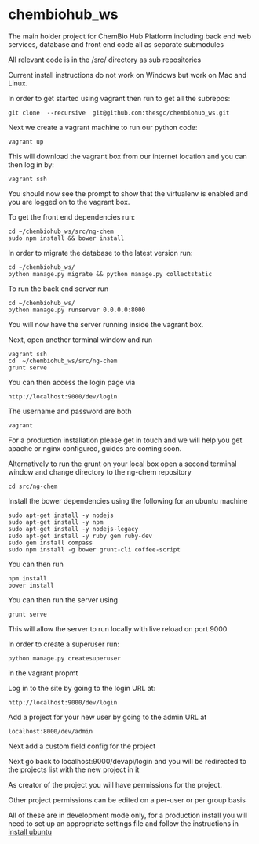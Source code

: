 chembiohub_ws
=============

The main holder project for ChemBio Hub Platform including back end web services, database and front end code all as separate submodules

All relevant code is in the /src/ directory as sub repositories

Current install instructions do not work on Windows but work on Mac and Linux.

In order to get started using vagrant then run to get all the subrepos:

    git clone  --recursive  git@github.com:thesgc/chembiohub_ws.git
  
Next we create a vagrant machine to run our python code:

    vagrant up
  
This will download the vagrant box from our internet location and you can then log in by:

    vagrant ssh
  
You should now see the prompt to show that the  virtualenv is enabled and you are logged on to the vagrant box. 


To get the front end dependencies run:

    cd ~/chembiohub_ws/src/ng-chem
    sudo npm install && bower install

In order to migrate the database to the latest version run:

    cd ~/chembiohub_ws/
    python manage.py migrate && python manage.py collectstatic

To run the back end server run

    cd ~/chembiohub_ws/
    python manage.py runserver 0.0.0.0:8000

You will now have the server running inside the vagrant box. 

Next, open another terminal window and run

    vagrant ssh
    cd  ~/chembiohub_ws/src/ng-chem
    grunt serve

You can then access the login page via

    http://localhost:9000/dev/login

The username and password are both

    vagrant



For a production installation please get in touch and we will help you get apache or nginx configured, guides are coming soon.



Alternatively to run the grunt on your local box open a second terminal window and change directory to the ng-chem repository

    cd src/ng-chem

Install the bower dependencies using the following for an ubuntu machine

    sudo apt-get install -y nodejs
    sudo apt-get install -y npm
    sudo apt-get install -y nodejs-legacy
    sudo apt-get install -y ruby gem ruby-dev
    sudo gem install compass
    sudo npm install -g bower grunt-cli coffee-script

You can then run

    npm install
    bower install

You can then run the server using

    grunt serve
   
This will allow the server to run locally with live reload on port 9000

In order to create a superuser run:

    python manage.py createsuperuser
   
in the vagrant propmt

Log in to the site by going to the login URL at:

    http://localhost:9000/dev/login

Add a project for your new user by going to the admin URL at

    localhost:8000/dev/admin
    
Next add a custom field config for the project

    
Next go back to localhost:9000/devapi/login and you will be redirected to the projects list with the new project in it

As creator of the project you will have permissions for the project.

Other project permissions can be edited on a per-user or per group basis




All of these are in development mode only, for a production install you will need to set up an appropriate settings file and follow the instructions in [install ubuntu](insal_ubuntu.md) 



